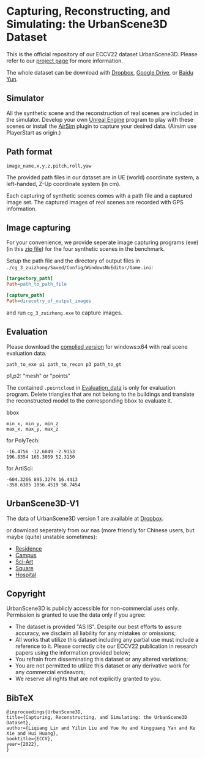 # Capturing, Reconstructing, and Simulating: the UrbanScene3D Dataset

This is the official repository of our ECCV22 dataset UrbanScene3D. Please refer to our [project page](https://vcc.tech/UrbanScene3D) for more information.

The whole dataset can be download with [Dropbox](https://www.dropbox.com/sh/8g2urrij2fercko/AABi0GclI-f96uYsAdP0D0Yga?dl=0), [Google Drive](https://drive.google.com/drive/folders/1e91lEw56DUBbQgRTo48T3lVjo53SzEOd?usp=sharing), or [Baidu Yun](https://pan.baidu.com/s/1nqurXpbMzFo_-Cmf6eheOw?pwd=7zdg).

## Simulator
All the synthetic scene and the reconstruction of real scenes are included in the simulator.
Develop your own [Unreal Engine](https://www.unrealengine.com/) program to play with these scenes or
install the [AirSim](https://microsoft.github.io/AirSim/apis/) plugin to capture your desired data.
(Airsim use PlayerStart as origin.)

## Path format
```
image_name,x,y,z,pitch,roll,yaw
```
The provided path files in our dataset are in UE (world) coordinate system, a left-handed, Z-Up coordinate system (in cm).

Each capturing of synthetic scenes comes with a path file and a captured image set. The captured images of real scenes are recorded with GPS information.

## Image capturing
For your convenience,
we provide seperate image capturing programs (exe) (in this [zip file](https://www.dropbox.com/sh/pw09ebaa6k4phzr/AABsXdqRusZp7WEtQ7qWledOa?dl=0)) for the four synthetic scenes in the benchmark. 

Setup the path file and the directory of output files in `./cg_3_zuizhong/Saved/Config/WindowsNoEditor/Game.ini`:
```ini
[targectory_path]
Path=path_to_path_file

[capture_path]
Path=direcotry_of_output_images
```
and run `cg_3_zuizhong.exe` to capture images.

## Evaluation 
Please download the [complied version](https://github.com/Linxius/UrbanScene3D/releases/download/v0.0.1/Evaluation.zip) for windows:x64 with real scene evaluation data.

```
path_to_exe p1 path_to_recon p3 path_to_gt
```
p1,p2: "mesh" or "points"

The contained `.pointcloud` in [Evaluation_data](https://github.com/Linxius/UrbanScene3D/releases/download/v0.0.1/Evaluation_data.zip) is only for evaluation program. Delete triangles that are not belong to the buildings and translate the reconstructed model to the corresponding bbox to evaluate it.

bbox 
```
min_x, min_y, min_z
max_x, max_y, max_z
```

for PolyTech:
```
-16.4756 -12.6849 -2.9153
196.8354 165.3059 52.3150
```

for ArtiSci:
```
-604.3266 895.3274 16.4413
-358.6385 1056.4519 58.7454
```

## UrbanScene3D-V1
The data of UrbanScene3D version 1 are available at
[Dropbox](https://www.dropbox.com/sh/mg8pvzwmufpfug3/AADK2C8Zrtlf73tNyUvOJJCka?dl=0).

or download seperately from our nas (more friendly for Chinese users, but maybe (quite) unstable sometimes):
- [Residence](http://szuvccnas.quickconnect.cn/d/s/lSvWkTMbFjecrEwZDx3cV72M5scS2tKA/OxnMJCCChFCGAqEHfVC09VJmO_f-qrga-_LFAaeS27Ag)
- [Campus](http://szuvccnas.quickconnect.cn/d/s/lRrBh8QyqmVQnXgn6Lc41vqnpeZej5bm/Xj3MGE2nOmr9CR_q09lJzYzmtcUGc5XQ-67Hgr9-27Ag)
- [Sci-Art](http://szuvccnas.quickconnect.cn/d/s/lT61obCnx48mOc1FrPtUiuZ8eNCOrEQd/27C8eKMNd1YBpLxJTbYY-jMWU7vRHhbs-5bHAJ9227Ag)
- [Square](http://szuvccnas.quickconnect.cn/d/s/lTcdgzIR95FcFWgXkDBe92EyyjqMHsLy/8fIBdxxvlvckRk3puqWRPlFzG1-BDsU1-27Hgxdq27Ag)
- [Hospital](http://szuvccnas.quickconnect.cn/d/s/lTGZSjPziNZmEUIXnEt8uuT8RyoU44Xg/2RM7OW3HnC_1qDXzsJWXi6QN94DsSc3H-tbHgAMG27Ag)


## Copyright
UrbanScene3D is publicly accessible for non-commercial uses only. Permission is granted to use the data only if you agree:
- The dataset is provided "AS IS". Despite our best efforts to assure accuracy, we disclaim all liability for any mistakes or omissions;
- All works that utilize this dataset including any partial use must include a reference to it. Please correctly cite our ECCV22 publication in research papers using the information provided below;
- You refrain from disseminating this dataset or any altered variations;
- You are not permitted to utilize this dataset or any derivative work for any commercial endeavors;
- We reserve all rights that are not explicitly granted to you.

## BibTeX
```
@inproceedings{UrbanScene3D,
title={Capturing, Reconstructing, and Simulating: the UrbanScene3D Dataset},
author={Liqiang Lin and Yilin Liu and Yue Hu and Xingguang Yan and Ke Xie and Hui Huang},
booktitle={ECCV},
year={2022},
}

```